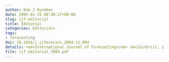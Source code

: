 ```yaml
---
author: Rob J Hyndman
date: 2005-01-15 08:30:17+00:00
slug: ijf-editorial
title: Editorial
categories: Editorials
tags:
- forecasting
doi: 10.1016/j.ijforecast.2004.11.004
details: <em>International Journal of Forecasting</em> <b>21</b>(1), 1
file: ijf_editorial_2005.pdf
---
```

